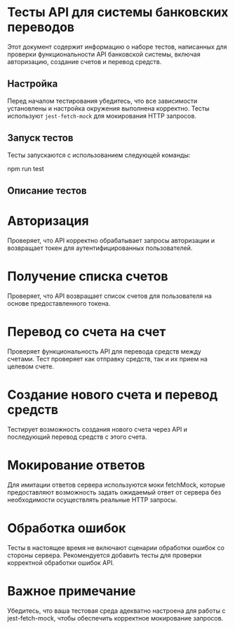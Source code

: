 # Тесты API для системы банковских переводов

Этот документ содержит информацию о наборе тестов, написанных для проверки функциональности API банковской системы, включая авторизацию, создание счетов и перевод средств.

## Настройка

Перед началом тестирования убедитесь, что все зависимости установлены и настройка окружения выполнена корректно. Тесты используют `jest-fetch-mock` для мокирования HTTP запросов.

## Запуск тестов

Тесты запускаются с использованием следующей команды:

npm run test


## Описание тестов

# Авторизация
Проверяет, что API корректно обрабатывает запросы авторизации и возвращает токен для аутентифицированных пользователей.

# Получение списка счетов
Проверяет, что API возвращает список счетов для пользователя на основе предоставленного токена.

# Перевод со счета на счет
Проверяет функциональность API для перевода средств между счетами. Тест проверяет как отправку средств, так и их прием на целевом счете.

# Создание нового счета и перевод средств
Тестирует возможность создания нового счета через API и последующий перевод средств с этого счета.

# Мокирование ответов
Для имитации ответов сервера используются моки fetchMock, которые предоставляют возможность задать ожидаемый ответ от сервера без необходимости осуществлять реальные HTTP запросы.

# Обработка ошибок
Тесты в настоящее время не включают сценарии обработки ошибок со стороны сервера. Рекомендуется добавить тесты для проверки корректной обработки ошибок API.

# Важное примечание
Убедитесь, что ваша тестовая среда адекватно настроена для работы с jest-fetch-mock, чтобы обеспечить корректное мокирование запросов.

```
